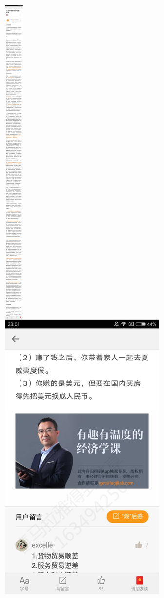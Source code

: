 ![](../../images/2017年04月/HF0404五分钟读懂国际收支平衡表.jpg)
![](../../images/2017年04月/HF0404五分钟读懂国际收支平衡表2.jpg)

